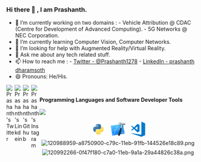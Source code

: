 ### Hi there 👋 , I am Prashanth.

- 🔭  I’m currently working on two domains : 
       - Vehicle Attribution @ CDAC (Centre for Development of Advanced Computing).
       - 5G Networks @ NEC Corporation.
- 🌱  I’m currently learning Computer Vision, Computer Networks.
- 🤔  I’m looking for help with Augmented Reality/Virtual Reality.
- 💬  Ask me about any tech related stuff.
- 📫  How to reach me : 
       - [Twitter - @Prashanth1278](https://twitter.com/Prashanth1278)
       - [LinkedIn - prashanth dharamsoth](https://www.linkedin.com/in/prashanth-dharamsoth-ab01501aa/)
- 😄 Pronouns: He/His.


<a href="https://twitter.com/Prashanth1278">
  <img align="left" alt="Prashanth's Twitter" width="22px" src="https://cdn.jsdelivr.net/npm/simple-icons@v3/icons/twitter.svg" />
</a>
<a href="https://www.linkedin.com/in/prashanth-dharamsoth-ab01501aa/">
  <img align="left" alt="Prashanth's Linkdein" width="22px" src="https://cdn.jsdelivr.net/npm/simple-icons@v3/icons/linkedin.svg" />
</a>
<a href="https://github.com/prashanth233">
  <img align="left" alt="Prashanth's Github" width="22px" src="https://cdn.jsdelivr.net/npm/simple-icons@v3/icons/github.svg" />
</a>
<a href="https://www.instagram.com/dharamsothprashanth/">
  <img align="left" alt="Prashanth's Instagram" width="22px" src="https://cdn.jsdelivr.net/npm/simple-icons@v3/icons/instagram.svg" />
</a>
<br/>

**Programming Languages and Software Developer Tools**  


<a href="https://github.com/prashanth233">
  <img align="center" src="https://github-readme-stats.vercel.app/api/top-langs/?username=prashanth233&theme=black&hide_langs_below=1" />
</a>


<p align="center">
<img src="https://raw.githubusercontent.com/github/explore/80688e429a7d4ef2fca1e82350fe8e3517d3494d/topics/python/python.png" alt="Python" height="40" style="vertical-align:top; margin:4px">
<img src="https://raw.githubusercontent.com/github/explore/80688e429a7d4ef2fca1e82350fe8e3517d3494d/topics/xcode/xcode.png" alt="xcode" height="40" style="vertical-align:top; margin:4px">
<img src="https://raw.githubusercontent.com/github/explore/80688e429a7d4ef2fca1e82350fe8e3517d3494d/topics/visual-studio-code/visual-studio-code.png" alt="VS Code" height="40" style="vertical-align:top; margin:4px">
<img src="https://user-images.githubusercontent.com/56962753/120988959-a8750900-c79c-11eb-91fb-144526e18c89.png" alt="120988959-a8750900-c79c-11eb-91fb-144526e18c89.png" height="40" style="vertical-align:top; margin:4px">
<img src="https://user-images.githubusercontent.com/56962753/120992266-0f47f180-c7a0-11eb-9a1a-29a44826c38a.png" alt="120992266-0f47f180-c7a0-11eb-9a1a-29a44826c38a.png" height="40" style="vertical-align:top; margin:4px">
</p>
